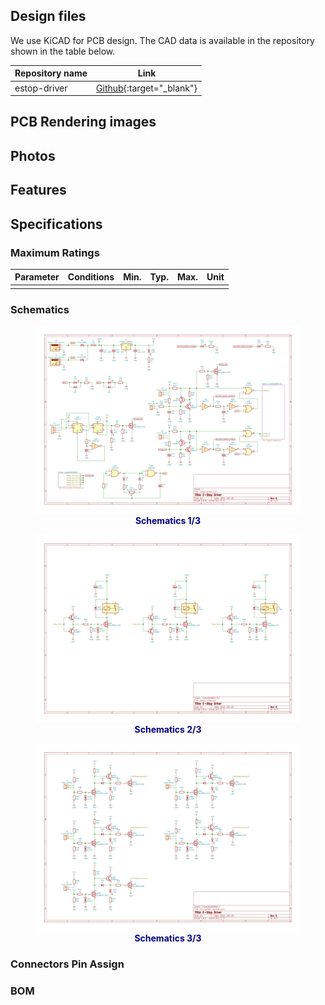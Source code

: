 ## Design files

We use KiCAD for PCB design. The CAD data is available in the repository shown in the table below.

| Repository name | Link |
| --- | --- |
| estop-driver | [<i class="fab fa-github"></i> Github](https://github.com/OUXT-Polaris/estop-driver){:target="_blank"} |

## PCB Rendering images

## Photos

## Features

## Specifications

### Maximum Ratings

| Parameter | Conditions | Min. | Typ. | Max. | Unit |
| --- | --- | --- | --- | --- | --- |
|  |  |  |  |  |  |

### Schematics

<figure>
  <img width="1000" src="https://github.com/OUXT-Polaris/estop-driver/blob/master/images/schematics_1.png?raw=true" />
  <figcaption style="caption-side:bottom;text-align:center;font-weight:bold;color:navy">Schematics 1/3</figcaption>
</figure>
<figure>
  <img width="1000" src="https://github.com/OUXT-Polaris/estop-driver/blob/master/images/schematics_2.png?raw=true" />
  <figcaption style="caption-side:bottom;text-align:center;font-weight:bold;color:navy">Schematics 2/3</figcaption>
</figure>
<figure>
  <img width="1000" src="https://github.com/OUXT-Polaris/estop-driver/blob/master/images/schematics_3.png?raw=true" />
  <figcaption style="caption-side:bottom;text-align:center;font-weight:bold;color:navy">Schematics 3/3</figcaption>
</figure>

### Connectors Pin Assign

### BOM